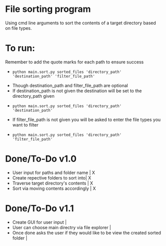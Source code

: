 # File sorting program

Using cmd line arguments to sort the contents of a target directory based on file types.


# To run:
 Remember to add the quote marks for each path to ensure success
- `python main.sort.py sorted_files 'directory_path' 'destination_path' 'filter_file_path'`
+ Though destination_path and filter_file_path are optional
+ If destination_path is not given the destination will be set to the directory_path given
- `python main.sort.py sorted_files 'directory_path' 'destination_path'`
+ If filter_file_path is not given you will be asked to enter the file types you want to filter
- `python main.sort.py sorted_files 'directory_path' 'filter_file_path'`

# Done/To-Do v1.0
- User input for paths and folder name | X
- Create repective folders to sort into| X
- Traverse target directory's contents | X
- Sort via moving contents accordingly | X

# Done/To-Do v1.1
- Create GUI for user input | 
- User can choose main directry via file explorer |
- Once done asks the user if they would like to be view the created sorted folder |